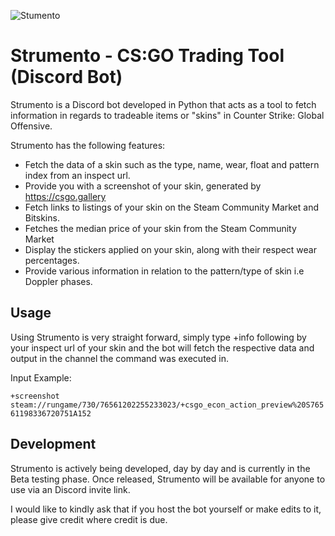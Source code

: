 ![Stumento](https://i.imgur.com/JF7lpmD.png)
# Strumento - CS:GO Trading Tool (Discord Bot)
Strumento is a Discord bot developed in Python that acts as a tool to fetch information in regards to tradeable items or "skins" in Counter Strike: Global Offensive.

Strumento has the following features:
* Fetch the data of a skin such as the type, name, wear, float and pattern index from an inspect url.
* Provide you with a screenshot of your skin, generated by https://csgo.gallery
* Fetch links to listings of your skin on the Steam Community Market and Bitskins.
* Fetches the median price of your skin from the Steam Community Market
* Display the stickers applied on your skin, along with their respect wear percentages.
* Provide various information in relation to the pattern/type of skin i.e Doppler phases. 

## Usage
Using Strumento is very straight forward, simply type +info following by your inspect url of your skin and the bot will fetch the respective data and output in the channel the command was executed in. 

Input Example:

`+screenshot steam://rungame/730/76561202255233023/+csgo_econ_action_preview%20S76561198336720751A152`


## Development
Strumento is actively being developed, day by day and is currently in the Beta testing phase. Once released, Strumento will be available for anyone to use via an Discord invite link.

I would like to kindly ask that if you host the bot yourself or make edits to it, please give credit where credit is due. 

